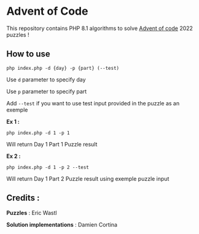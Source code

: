 # Advent of Code

This repository contains PHP 8.1 algorithms to solve [Advent of code](https://adventofcode.com
) 2022 puzzles !

## How to use

```
php index.php -d {day} -p {part} (--test)
```

Use `d` parameter to specify day

Use `p` parameter to specify part

Add `--test` if you want to use test input provided in the puzzle as an exemple

**Ex 1 :**

```
php index.php -d 1 -p 1
```

Will return Day 1 Part 1 Puzzle result

**Ex 2 :**

```
php index.php -d 1 -p 2 --test
```

Will return Day 1 Part 2 Puzzle result using exemple puzzle input


## Credits : ##

**Puzzles** : Eric Wastl

**Solution implementations** : Damien Cortina
